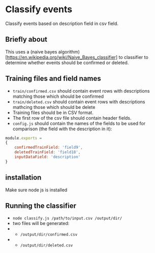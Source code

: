 # Classify events
Classify events based on description field in csv field.

## Briefly about
This uses a (naive bayes algorithm)[https://en.wikipedia.org/wiki/Naive_Bayes_classifier] to classifier to determine whether events should be confirmed or deleted.

## Training files and field names
* `train/confirmed.csv` should contain event rows with descriptions matching those which should be confirmed
* `train/deleted.csv` should contain event rows with descriptions mathcing those which should be delete
* Training files should be in CSV format. 
* The first row of the csv file should contain header fields. 
* `config.js` should contain the names of the fields to be used for comparison (the field with the description in it):
```javascript
module.exports = 
{
    confirmedTrainField: 'field9',
    deletedTrainField: 'field18',
    inputDataField: 'description'
}
```

## installation
Make sure node js is installed

## Running the classifier
* `node classify.js /path/to/input.csv /output/dir/`
* two files will be generated:
* * `/output/dir/confirmed.csv`
* * `/output/dir/deleted.csv`


